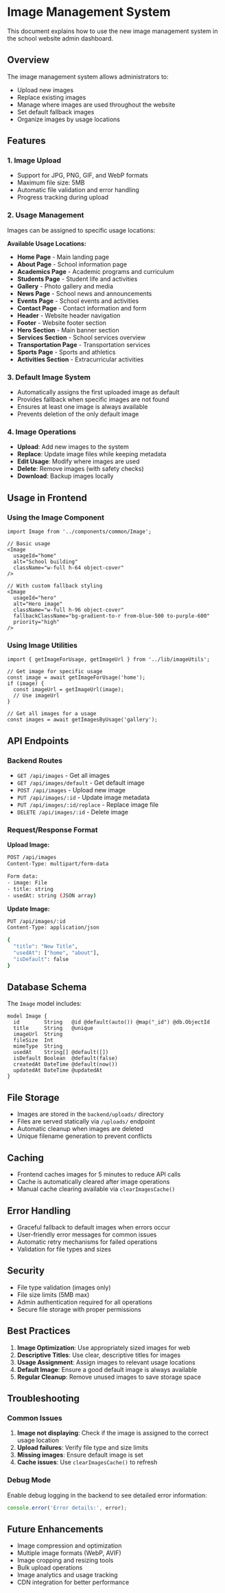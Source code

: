 # Image Management System

This document explains how to use the new image management system in the school website admin dashboard.

## Overview

The image management system allows administrators to:
- Upload new images
- Replace existing images
- Manage where images are used throughout the website
- Set default fallback images
- Organize images by usage locations

## Features

### 1. Image Upload
- Support for JPG, PNG, GIF, and WebP formats
- Maximum file size: 5MB
- Automatic file validation and error handling
- Progress tracking during upload

### 2. Usage Management
Images can be assigned to specific usage locations:

**Available Usage Locations:**
- **Home Page** - Main landing page
- **About Page** - School information page
- **Academics Page** - Academic programs and curriculum
- **Students Page** - Student life and activities
- **Gallery** - Photo gallery and media
- **News Page** - School news and announcements
- **Events Page** - School events and activities
- **Contact Page** - Contact information and form
- **Header** - Website header navigation
- **Footer** - Website footer section
- **Hero Section** - Main banner section
- **Services Section** - School services overview
- **Transportation Page** - Transportation services
- **Sports Page** - Sports and athletics
- **Activities Section** - Extracurricular activities

### 3. Default Image System
- Automatically assigns the first uploaded image as default
- Provides fallback when specific images are not found
- Ensures at least one image is always available
- Prevents deletion of the only default image

### 4. Image Operations
- **Upload**: Add new images to the system
- **Replace**: Update image files while keeping metadata
- **Edit Usage**: Modify where images are used
- **Delete**: Remove images (with safety checks)
- **Download**: Backup images locally

## Usage in Frontend

### Using the Image Component

```tsx
import Image from '../components/common/Image';

// Basic usage
<Image 
  usageId="home" 
  alt="School building" 
  className="w-full h-64 object-cover"
/>

// With custom fallback styling
<Image 
  usageId="hero" 
  alt="Hero image" 
  className="w-full h-96 object-cover"
  fallbackClassName="bg-gradient-to-r from-blue-500 to-purple-600"
  priority="high"
/>
```

### Using Image Utilities

```tsx
import { getImageForUsage, getImageUrl } from '../lib/imageUtils';

// Get image for specific usage
const image = await getImageForUsage('home');
if (image) {
  const imageUrl = getImageUrl(image);
  // Use imageUrl
}

// Get all images for a usage
const images = await getImagesByUsage('gallery');
```

## API Endpoints

### Backend Routes

- `GET /api/images` - Get all images
- `GET /api/images/default` - Get default image
- `POST /api/images` - Upload new image
- `PUT /api/images/:id` - Update image metadata
- `PUT /api/images/:id/replace` - Replace image file
- `DELETE /api/images/:id` - Delete image

### Request/Response Format

**Upload Image:**
```bash
POST /api/images
Content-Type: multipart/form-data

Form data:
- image: File
- title: string
- usedAt: string (JSON array)
```

**Update Image:**
```bash
PUT /api/images/:id
Content-Type: application/json

{
  "title": "New Title",
  "usedAt": ["home", "about"],
  "isDefault": false
}
```

## Database Schema

The `Image` model includes:

```prisma
model Image {
  id        String   @id @default(auto()) @map("_id") @db.ObjectId
  title     String   @unique
  imageUrl  String
  fileSize  Int
  mimeType  String
  usedAt    String[] @default([])
  isDefault Boolean  @default(false)
  createdAt DateTime @default(now())
  updatedAt DateTime @updatedAt
}
```

## File Storage

- Images are stored in the `backend/uploads/` directory
- Files are served statically via `/uploads/` endpoint
- Automatic cleanup when images are deleted
- Unique filename generation to prevent conflicts

## Caching

- Frontend caches images for 5 minutes to reduce API calls
- Cache is automatically cleared after image operations
- Manual cache clearing available via `clearImagesCache()`

## Error Handling

- Graceful fallback to default images when errors occur
- User-friendly error messages for common issues
- Automatic retry mechanisms for failed operations
- Validation for file types and sizes

## Security

- File type validation (images only)
- File size limits (5MB max)
- Admin authentication required for all operations
- Secure file storage with proper permissions

## Best Practices

1. **Image Optimization**: Use appropriately sized images for web
2. **Descriptive Titles**: Use clear, descriptive titles for images
3. **Usage Assignment**: Assign images to relevant usage locations
4. **Default Image**: Ensure a good default image is always available
5. **Regular Cleanup**: Remove unused images to save storage space

## Troubleshooting

### Common Issues

1. **Image not displaying**: Check if the image is assigned to the correct usage location
2. **Upload failures**: Verify file type and size limits
3. **Missing images**: Ensure default image is set
4. **Cache issues**: Use `clearImagesCache()` to refresh

### Debug Mode

Enable debug logging in the backend to see detailed error information:

```typescript
console.error('Error details:', error);
```

## Future Enhancements

- Image compression and optimization
- Multiple image formats (WebP, AVIF)
- Image cropping and resizing tools
- Bulk upload operations
- Image analytics and usage tracking
- CDN integration for better performance
